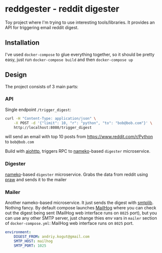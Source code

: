 # reddgester - reddit digester

Toy project where I'm trying to use interesting tools/libraries.
It provides an API for triggering email reddit digest.

## Installation

I've used `docker-compose` to glue everything together, so it should be pretty easy, just run `docker-compose build` and then `docker-compose up`

## Design
The project consists of 3 main parts:
### API
Single endpoint  `/trigger_digest`:
```sh
curl -H "Content-Type: application/json" \
    -X POST -d '{"limit": 10, "r": "python", "to": "bob@bob.com"}' \
    http://localhost:8080/trigger_digest
```
will send an email with top 10 posts from https://www.reddit.com/r/Python to `bob@bob.com`

Build with [aiohttp](https://github.com/KeepSafe/aiohttp), triggers RPC to [nameko](https://github.com/onefinestay/nameko)-based `digester` microservice.

### Digester
[nameko](https://github.com/onefinestay/nameko)-based `digester` microservice. Grabs the data from reddit using [praw](https://github.com/praw-dev/praw) and sends it to the mailer

### Mailer
Another nameko-based microservice. It just sends the digest with [smtplib](https://docs.python.org/3.5/library/smtplib.html). Nothing fancy. By default compose launches [MailHog](https://github.com/mailhog/MailHog) where you can check out the digest being sent (MailHog web interface runs on `8025` port), but you can use any other SMTP server, just change thies env vars in `mailer` section of `docker-compose.yml`:
MailHog web interface runs on `8025` port.
```yaml
environment:
    DIGEST_FROM: andriy.kogut@gmail.com
    SMTP_HOST: mailhog
    SMTP_PORT: 1025
```
